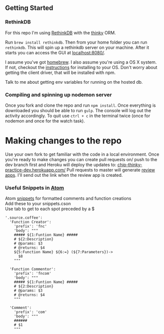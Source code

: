 ## Getting Started ##
### RethinkDB ###
For this repo I'm using [RethinkDB](https://www.rethinkdb.com/) with the [thinky](https://thinky.io/) ORM.

Run ```brew install rethinkdb```.
Then from your home folder you can run ```rethinkdb```.
This will spin up a rethinkdb server on your machine.
After it starts you can access the GUI at [localhost:8080/](http://localhost:8080/).

I assume you've got [homebrew](http://brew.sh/).
I also assume you're using a OS X system.
If not, checkout the [instructions](https://www.rethinkdb.com/docs/install/)
for installing to your OS.
Don't worry about getting the client driver, that will be installed with npm.

Talk to me about getting env variables for running on the hosted db.

### Compiling and spinning up nodemon server ###
Once you fork and clone the repo and run ```npm install```.
Once everything is downloaded you should be able to run ```gulp```.
The console will log out the activity accordingly.
To quit use ```ctrl + c``` in the terminal twice (once for nodemon and once for the watch task).

# Making changes to the repo ##
Use your own fork to get familiar with the code in a local environment.
Once you're ready to make changes you can create pull requests on/ push to the dev branch first and Heroku will deploy the updates to:
[chip-thinky-practice-dev.herokuapp.com/](https://chip-thinky-practice-dev.herokuapp.com/)
Pull requests to master will generate [review apps](https://devcenter.heroku.com/articles/github-integration-review-apps). I'll send out the link when the review app is created.

### Useful Snippets in [Atom](https://atom.io/) ###
Atom [snippets](https://atom.io/docs/latest/using-atom-snippets) for formatted comments and function creations  
Add these to your snippets.cson  
Use tab to get to each spot preceded by a $
```
'.source.coffee':
  'Function Creator':
    'prefix': 'fnc'
    'body': """
    ##### ${1:Funtion Name} #####
    # ${2:Description}
    # @params: $3
    # @returns: $4
    ${5:Function Name} ${6:=} (${7:Parameters})->
      $8
    """

  'Function Commentor':
    'prefix': 'fncom'
    'body': """
    ##### ${1:Funtion Name} #####
    # ${2:Description}
    # @params: $3
    # @returns: $4
    """

  'Comment':
    'prefix': 'com'
    'body': """
    ######
    # $1
    """
```
